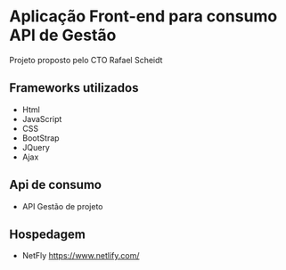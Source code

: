 # Aplicação Front-end para consumo API de Gestão

Projeto proposto pelo CTO Rafael Scheidt


## Frameworks utilizados

- Html
- JavaScript
- CSS
- BootStrap
- JQuery
- Ajax

## Api de consumo

- API Gestão de projeto

## Hospedagem

- NetFly https://www.netlify.com/
